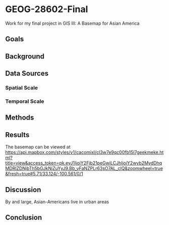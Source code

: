 # GEOG-28602-Final
Work for my final project in GIS III: A Basemap for Asian America

## Goals


## Background


## Data Sources

### Spatial Scale

### Temporal Scale


## Methods


## Results
The basemap can be viewed at https://api.mapbox.com/styles/v1/cacomixl/cl3w7e9qc00fb15l7geekmeke.html?title=view&access_token=pk.eyJ1IjoiY2Fjb21peGwiLCJhIjoiY2wyb2MydDhqMDRlZDNjbTh5bGJkNjZuYyJ9.Bb_yFaNZPLr63sO7AL_clQ&zoomwheel=true&fresh=true#5.71/33.124/-100.561/0/1


## Discussion
By and large, Asian-Americans live in urban areas

## Conclusion
